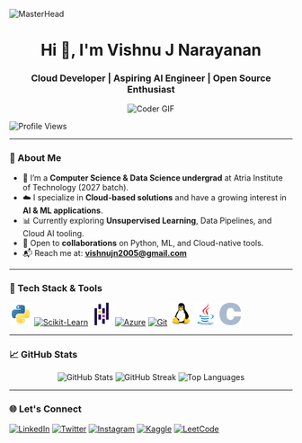 ![MasterHead](https://github.com/user-attachments/assets/7834a2e7-5c0e-4b38-8fce-04c574a90cfc)

<h1 align="center">Hi 👋, I'm Vishnu J Narayanan</h1>
<h3 align="center">Cloud Developer | Aspiring AI Engineer | Open Source Enthusiast</h3>

<p align="center">
  <img src="https://media.giphy.com/media/SWoSkN6DxTszqIKEqv/giphy.gif" width="400" height="300" alt="Coder GIF" />
</p>

<p align="left"> <img src="https://komarev.com/ghpvc/?username=vishnuj-n&label=Profile%20views&color=0e75b6&style=flat" alt="Profile Views" /> </p>

---

### 🚀 About Me
- 🧠 I’m a **Computer Science & Data Science undergrad** at Atria Institute of Technology (2027 batch).
- ☁️ I specialize in **Cloud-based solutions** and have a growing interest in **AI & ML applications**.
- 📊 Currently exploring **Unsupervised Learning**, Data Pipelines, and Cloud AI tooling.
- 🤝 Open to **collaborations** on Python, ML, and Cloud-native tools.
- 📬 Reach me at: **vishnujn2005@gmail.com**

---

### 🧩 Tech Stack & Tools
<p align="left">
  <a href="https://www.python.org" target="_blank"><img src="https://raw.githubusercontent.com/devicons/devicon/master/icons/python/python-original.svg" width="40" height="40" alt="Python"/></a>
  <a href="https://scikit-learn.org/" target="_blank"><img src="https://upload.wikimedia.org/wikipedia/commons/0/05/Scikit_learn_logo_small.svg" width="40" height="40" alt="Scikit-Learn"/></a>
  <a href="https://pandas.pydata.org/" target="_blank"><img src="https://raw.githubusercontent.com/devicons/devicon/master/icons/pandas/pandas-original.svg" width="40" height="40" alt="Pandas"/></a>
  <a href="https://azure.microsoft.com/en-in/" target="_blank"><img src="https://www.vectorlogo.zone/logos/microsoft_azure/microsoft_azure-icon.svg" width="40" height="40" alt="Azure"/></a>
  <a href="https://git-scm.com/" target="_blank"><img src="https://www.vectorlogo.zone/logos/git-scm/git-scm-icon.svg" width="40" height="40" alt="Git"/></a>
  <a href="https://www.linux.org/" target="_blank"><img src="https://raw.githubusercontent.com/devicons/devicon/master/icons/linux/linux-original.svg" width="40" height="40" alt="Linux"/></a>
  <a href="https://www.java.com" target="_blank"><img src="https://raw.githubusercontent.com/devicons/devicon/master/icons/java/java-original.svg" width="40" height="40" alt="Java"/></a>
  <a href="https://www.cprogramming.com/" target="_blank"><img src="https://raw.githubusercontent.com/devicons/devicon/master/icons/c/c-original.svg" width="40" height="40" alt="C"/></a>
</p>

---

### 📈 GitHub Stats
<p align="center">
  <img src="https://github-readme-stats.vercel.app/api?username=vishnuj-n&show_icons=true&theme=default" alt="GitHub Stats" />
  <img src="https://github-readme-streak-stats.herokuapp.com/?user=vishnuj-n&theme=default" alt="GitHub Streak" />
  <img src="https://github-readme-stats.vercel.app/api/top-langs?username=vishnuj-n&layout=compact&theme=default" alt="Top Languages" />
</p>

---

### 🌐 Let's Connect
<p align="left">
  <a href="https://linkedin.com/in/vishnu-jn" target="_blank"><img src="https://raw.githubusercontent.com/rahuldkjain/github-profile-readme-generator/master/src/images/icons/Social/linked-in-alt.svg" width="30" height="30" alt="LinkedIn" /></a>
  <a href="https://twitter.com/vishnu_j_n" target="_blank"><img src="https://raw.githubusercontent.com/rahuldkjain/github-profile-readme-generator/master/src/images/icons/Social/twitter.svg" width="30" height="30" alt="Twitter" /></a>
  <a href="https://instagram.com/vishnujn2005" target="_blank"><img src="https://raw.githubusercontent.com/rahuldkjain/github-profile-readme-generator/master/src/images/icons/Social/instagram.svg" width="30" height="30" alt="Instagram" /></a>
  <a href="https://kaggle.com/vishnujn2005" target="_blank"><img src="https://raw.githubusercontent.com/rahuldkjain/github-profile-readme-generator/master/src/images/icons/Social/kaggle.svg" width="30" height="30" alt="Kaggle" /></a>
  <a href="https://www.leetcode.com/ybsdk7vegh" target="_blank"><img src="https://raw.githubusercontent.com/rahuldkjain/github-profile-readme-generator/master/src/images/icons/Social/leet-code.svg" width="30" height="30" alt="LeetCode" /></a>
</p>
